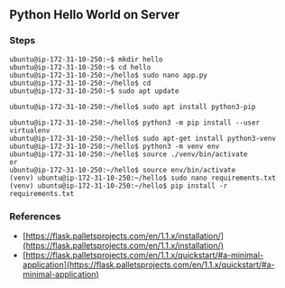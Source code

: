 ## Python Hello World on Server
### Steps
```
ubuntu@ip-172-31-10-250:~$ mkdir hello
ubuntu@ip-172-31-10-250:~$ cd hello
ubuntu@ip-172-31-10-250:~/hello$ sudo nano app.py
ubuntu@ip-172-31-10-250:~/hello$ cd
ubuntu@ip-172-31-10-250:~$ sudo apt update

ubuntu@ip-172-31-10-250:~/hello$ sudo apt install python3-pip

ubuntu@ip-172-31-10-250:~/hello$ python3 -m pip install --user virtualenv
ubuntu@ip-172-31-10-250:~/hello$ sudo apt-get install python3-venv
ubuntu@ip-172-31-10-250:~/hello$ python3 -m venv env
ubuntu@ip-172-31-10-250:~/hello$ source ./venv/bin/activate
or 
ubuntu@ip-172-31-10-250:~/hello$ source env/bin/activate
(venv) ubuntu@ip-172-31-10-250:~/hello$ sudo nano requirements.txt
(venv) ubuntu@ip-172-31-10-250:~/hello$ pip install -r requirements.txt
```

### References

 - [https://flask.palletsprojects.com/en/1.1.x/installation/](https://flask.palletsprojects.com/en/1.1.x/installation/)
 - [https://flask.palletsprojects.com/en/1.1.x/quickstart/#a-minimal-application](https://flask.palletsprojects.com/en/1.1.x/quickstart/#a-minimal-application)

<!--stackedit_data:
eyJoaXN0b3J5IjpbLTI5NjkzODAyMiwtMTE5MTkwMDU1MCwxND
gwMDcxMDExLDEyODQ3NzM5MzddfQ==
-->